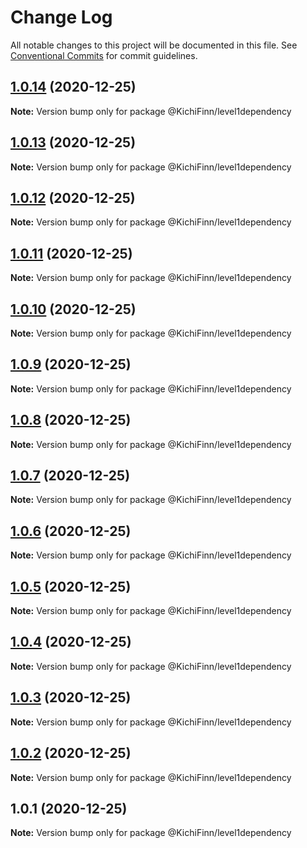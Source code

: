 # Change Log

All notable changes to this project will be documented in this file.
See [Conventional Commits](https://conventionalcommits.org) for commit guidelines.

## [1.0.14](https://github.com/KichiFinn/check-lerna-publish/compare/@KichiFinn/level1dependency@1.0.13...@KichiFinn/level1dependency@1.0.14) (2020-12-25)

**Note:** Version bump only for package @KichiFinn/level1dependency





## [1.0.13](https://github.com/KichiFinn/check-lerna-publish/compare/@KichiFinn/level1dependency@1.0.12...@KichiFinn/level1dependency@1.0.13) (2020-12-25)

**Note:** Version bump only for package @KichiFinn/level1dependency





## [1.0.12](https://github.com/KichiFinn/check-lerna-publish/compare/@KichiFinn/level1dependency@1.0.11...@KichiFinn/level1dependency@1.0.12) (2020-12-25)

**Note:** Version bump only for package @KichiFinn/level1dependency





## [1.0.11](https://github.com/KichiFinn/check-lerna-publish/compare/@KichiFinn/level1dependency@1.0.10...@KichiFinn/level1dependency@1.0.11) (2020-12-25)

**Note:** Version bump only for package @KichiFinn/level1dependency





## [1.0.10](https://github.com/KichiFinn/check-lerna-publish/compare/@KichiFinn/level1dependency@1.0.9...@KichiFinn/level1dependency@1.0.10) (2020-12-25)

**Note:** Version bump only for package @KichiFinn/level1dependency





## [1.0.9](https://github.com/KichiFinn/check-lerna-publish/compare/@KichiFinn/level1dependency@1.0.8...@KichiFinn/level1dependency@1.0.9) (2020-12-25)

**Note:** Version bump only for package @KichiFinn/level1dependency





## [1.0.8](https://github.com/KichiFinn/check-lerna-publish/compare/@KichiFinn/level1dependency@1.0.7...@KichiFinn/level1dependency@1.0.8) (2020-12-25)

**Note:** Version bump only for package @KichiFinn/level1dependency





## [1.0.7](https://github.com/KichiFinn/check-lerna-publish/compare/@KichiFinn/level1dependency@1.0.6...@KichiFinn/level1dependency@1.0.7) (2020-12-25)

**Note:** Version bump only for package @KichiFinn/level1dependency





## [1.0.6](https://github.com/KichiFinn/check-lerna-publish/compare/@KichiFinn/level1dependency@1.0.5...@KichiFinn/level1dependency@1.0.6) (2020-12-25)

**Note:** Version bump only for package @KichiFinn/level1dependency





## [1.0.5](https://github.com/KichiFinn/check-lerna-publish/compare/@KichiFinn/level1dependency@1.0.4...@KichiFinn/level1dependency@1.0.5) (2020-12-25)

**Note:** Version bump only for package @KichiFinn/level1dependency





## [1.0.4](https://github.com/KichiFinn/check-lerna-publish/compare/@KichiFinn/level1dependency@1.0.3...@KichiFinn/level1dependency@1.0.4) (2020-12-25)

**Note:** Version bump only for package @KichiFinn/level1dependency





## [1.0.3](https://github.com/KichiFinn/check-lerna-publish/compare/@KichiFinn/level1dependency@1.0.2...@KichiFinn/level1dependency@1.0.3) (2020-12-25)

**Note:** Version bump only for package @KichiFinn/level1dependency





## [1.0.2](https://github.com/KichiFinn/check-lerna-publish/compare/@KichiFinn/level1dependency@1.0.1...@KichiFinn/level1dependency@1.0.2) (2020-12-25)

**Note:** Version bump only for package @KichiFinn/level1dependency





## 1.0.1 (2020-12-25)

**Note:** Version bump only for package @KichiFinn/level1dependency
